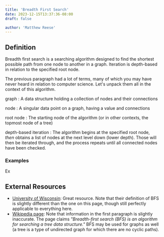```yaml
---
title: 'Breadth First Search'
date: 2023-12-15T13:37:36-08:00
draft: false

author: 'Matthew Reese'
---
```


## Definition

Breadth first search is a searching algorithm designed to find the shortest possible path from one node to another in a graph. Iteration is depth-based in relation to the specified root node.

The previous paragraph had a lot of terms, many of which you may have never heard in relation to computer science. Let's unpack them all in the context of this algorithm.

graph
: A data structure holding a collection of nodes and their connections

node
: A singular data point on a graph, having a value and connections

root node
: The starting node of the algorithm (or in other contexts, the topmost node of a tree)

depth-based iteration
: The algorithm begins at the specified root node, *then* obtains a list of nodes at  the next level down (lower depth). Those will then be iterated through, and the process repeats until all connected nodes have been checked.

### Examples

Ex

## External Resources

- [University of Wisconsin](https://pages.cs.wisc.edu/~vernon/cs367/notes/13.GRAPH.html#bfs): Great resource. Note that their definition of BFS is slightly different than the one on this page, though still perfectly applicable to everything here.
- [Wikipedia page](https://en.wikipedia.org/wiki/Breadth-first_search): Note that information in the first paragraph is slightly inaccurate. The page claims *"Breadth-first search (BFS) is an algorithm for searching a tree data structure."* BFS may be used for graphs as well (a tree is a type of undirected graph for which there are no cyclic paths).
